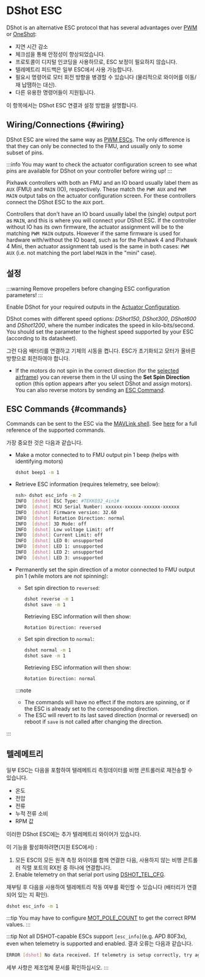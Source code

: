 # DShot ESC

DShot is an alternative ESC protocol that has several advantages over [PWM](../peripherals/pwm_escs_and_servo.md) or [OneShot](../peripherals/oneshot.md):

- 지연 시간 감소
- 체크섬을 통해 안정성이 향상되었습니다.
- 프로토콜이 디지털 인코딩을 사용하므로, ESC 보정이 필요하지 않습니다.
- 텔레메트리 피드백은 일부 ESC에서 사용 가능합니다.
- 필요시 명령어로 모터 회전 방향을 병경할 수 있습니다 (물리적으로 와이어를 이동/재 납땜하는 대신).
- 다른 유용한 명령어들이 지원됩니다.

이 항목에서는 DShot ESC 연결과 설정 방법을 설명합니다.

## Wiring/Connections {#wiring}

DShot ESC are wired the same way as [PWM ESCs](pwm_escs_and_servo.md).
The only difference is that they can only be connected to the FMU, and usually only to some subset of pins.

:::info
You may want to check the actuator configuration screen to see what pins are available for DShot on your controller before wiring up!
:::

Pixhawk controllers with both an FMU and an IO board usually label them as `AUX` (FMU) and `MAIN` (IO), respectively.
These match the `PWM AUX` and `PWM MAIN` output tabs on the actuator configuration screen.
For these controllers connect the DShot ESC to the `AUX` port.

Controllers that don't have an IO board usually label the (single) output port as `MAIN`, and this is where you will connect your DShot ESC.
If the controller without IO has its own firmware, the actuator assignment will be to the matching `PWM MAIN` outputs.
However if the same firmware is used for hardware with/without the IO board, such as for the Pixhawk 4 and Pixhawk 4 Mini, then actuator assignment tab used is the same in both cases: `PWM AUX` (i.e. not matching the port label `MAIN` in the "mini" case).

## 설정

:::warning
Remove propellers before changing ESC configuration parameters!
:::

Enable DShot for your required outputs in the [Actuator Configuration](../config/actuators.md).

DShot comes with different speed options: _DShot150_, _DShot300_, _DShot600_ and _DShot1200_, where the number indicates the speed in kilo-bits/second.
You should set the parameter to the highest speed supported by your ESC (according to its datasheet).

그런 다음 배터리를 연결하고 기체의 시동을 켭니다.
ESC가 초기화되고 모터가 올바른 방향으로 회전하여야 합니다.

- If the motors do not spin in the correct direction (for the [selected airframe](../airframes/airframe_reference.md)) you can reverse them in the UI using the **Set Spin Direction** option (this option appears after you select DShot and assign motors).
  You can also reverse motors by sending an [ESC Command](#commands).

## ESC Commands {#commands}

Commands can be sent to the ESC via the [MAVLink shell](../debug/mavlink_shell.md).
See [here](../modules/modules_driver.md#dshot) for a full reference of the supported commands.

가장 중요한 것은 다음과 같습니다.

- Make a motor connected to to FMU output pin 1 beep (helps with identifying motors)

  ```sh
  dshot beep1 -m 1
  ```

- Retrieve ESC information (requires telemetry, see below):

  ```sh
  nsh> dshot esc_info -m 2
  INFO  [dshot] ESC Type: #TEKKO32_4in1#
  INFO  [dshot] MCU Serial Number: xxxxxx-xxxxxx-xxxxxx-xxxxxx
  INFO  [dshot] Firmware version: 32.60
  INFO  [dshot] Rotation Direction: normal
  INFO  [dshot] 3D Mode: off
  INFO  [dshot] Low voltage Limit: off
  INFO  [dshot] Current Limit: off
  INFO  [dshot] LED 0: unsupported
  INFO  [dshot] LED 1: unsupported
  INFO  [dshot] LED 2: unsupported
  INFO  [dshot] LED 3: unsupported
  ```

- Permanently set the spin direction of a motor connected to FMU output pin 1 (while motors are _not_ spinning):

  - Set spin direction to `reversed`:

    ```sh
    dshot reverse -m 1
    dshot save -m 1
    ```

    Retrieving ESC information will then show:

    ```sh
    Rotation Direction: reversed
    ```

  - Set spin direction to `normal`:

    ```sh
    dshot normal -m 1
    dshot save -m 1
    ```

    Retrieving ESC information will then show:

    ```sh
    Rotation Direction: normal
    ```

  :::note

  - The commands will have no effect if the motors are spinning, or if the ESC is already set to the corresponding direction.
  - The ESC will revert to its last saved direction (normal or reversed) on reboot if `save` is not called after changing the direction.


:::

## 텔레메트리

일부 ESC는 다음을 포함하여 텔레메트리 측정데이터를 비행 콘트롤러로 재전송할 수 있습니다.

- 온도
- 전압
- 전류
- 누적 전류 소비
- RPM 값

이러한 DShot ESC에는 추가 텔레메트리 와이어가 있습니다.

이 기능을 활성화하려면(지원 ESC에서) :

1. 모든 ESC의 모든 원격 측정 와이어를 함께 연결한 다음, 사용하지 않는 비행 콘트롤러 직렬 포트의 RX핀 중 하나에 연결합니다.
2. Enable telemetry on that serial port using [DSHOT_TEL_CFG](../advanced_config/parameter_reference.md#DSHOT_TEL_CFG).

재부팅 후 다음을 사용하여 텔레메트리 작동 여부를 확인할 수 있습니다 (배터리가 연결되어 있는 지 확인).

```sh
dshot esc_info -m 1
```

:::tip
You may have to configure [MOT_POLE_COUNT](../advanced_config/parameter_reference.md#MOT_POLE_COUNT) to get the correct RPM values.
:::

:::tip
Not all DSHOT-capable ESCs support `[esc_info]`(e.g. APD 80F3x), even when telemetry is supported and enabled.
결과 오류는 다음과 같습니다.

```sh
ERROR [dshot] No data received. If telemetry is setup correctly, try again.
```

세부 사항은 제조업체 문서를 확인하십시오.
:::
